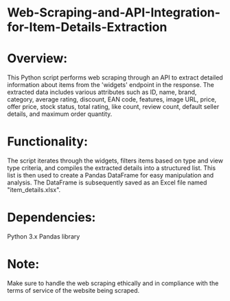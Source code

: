 # Web-Scraping-and-API-Integration-for-Item-Details-Extraction
# Overview:
This Python script performs web scraping through an API to extract detailed information about items from the 'widgets' endpoint in the response. The extracted data includes various attributes such as ID, name, brand, category, average rating, discount, EAN code, features, image URL, price, offer price, stock status, total rating, like count, review count, default seller details, and maximum order quantity.

# Functionality:
The script iterates through the widgets, filters items based on type and view type criteria, and compiles the extracted details into a structured list. This list is then used to create a Pandas DataFrame for easy manipulation and analysis. The DataFrame is subsequently saved as an Excel file named "item_details.xlsx".

# Dependencies:
Python 3.x
Pandas library
# Note:
Make sure to handle the web scraping ethically and in compliance with the terms of service of the website being scraped.
